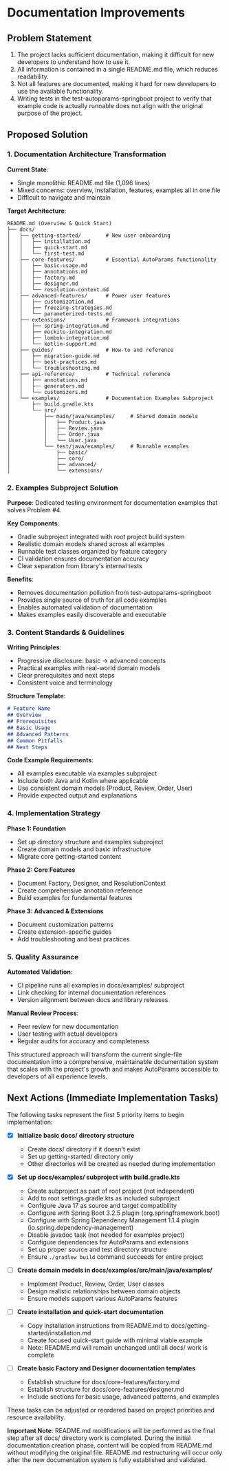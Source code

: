 # Documentation Improvements

## Problem Statement
1. The project lacks sufficient documentation, making it difficult for new developers to understand how to use it.
2. All information is contained in a single README.md file, which reduces readability.
3. Not all features are documented, making it hard for new developers to use the available functionality.
4. Writing tests in the test-autoparams-springboot project to verify that example code is actually runnable does not align with the original purpose of the project.

## Proposed Solution

### 1. Documentation Architecture Transformation

**Current State**:
- Single monolithic README.md file (1,096 lines)
- Mixed concerns: overview, installation, features, examples all in one file
- Difficult to navigate and maintain

**Target Architecture**:
```
README.md (Overview & Quick Start)
├── docs/
│   ├── getting-started/        # New user onboarding
│   │   ├── installation.md
│   │   ├── quick-start.md
│   │   └── first-test.md
│   ├── core-features/          # Essential AutoParams functionality
│   │   ├── basic-usage.md
│   │   ├── annotations.md
│   │   ├── factory.md
│   │   ├── designer.md
│   │   └── resolution-context.md
│   ├── advanced-features/      # Power user features
│   │   ├── customization.md
│   │   ├── freezing-strategies.md
│   │   └── parameterized-tests.md
│   ├── extensions/             # Framework integrations
│   │   ├── spring-integration.md
│   │   ├── mockito-integration.md
│   │   ├── lombok-integration.md
│   │   └── kotlin-support.md
│   ├── guides/                 # How-to and reference
│   │   ├── migration-guide.md
│   │   ├── best-practices.md
│   │   └── troubleshooting.md
│   ├── api-reference/          # Technical reference
│   │   ├── annotations.md
│   │   ├── generators.md
│   │   └── customizers.md
│   └── examples/               # Documentation Examples Subproject
│       ├── build.gradle.kts
│       └── src/
│           ├── main/java/examples/     # Shared domain models
│           │   ├── Product.java
│           │   ├── Review.java
│           │   ├── Order.java
│           │   └── User.java
│           └── test/java/examples/     # Runnable examples
│               ├── basic/
│               ├── core/
│               ├── advanced/
│               └── extensions/
```

### 2. Examples Subproject Solution

**Purpose**: Dedicated testing environment for documentation examples that solves Problem #4.

**Key Components**:
- Gradle subproject integrated with root project build system
- Realistic domain models shared across all examples
- Runnable test classes organized by feature category
- CI validation ensures documentation accuracy
- Clear separation from library's internal tests

**Benefits**:
- Removes documentation pollution from test-autoparams-springboot
- Provides single source of truth for all code examples
- Enables automated validation of documentation
- Makes examples easily discoverable and executable

### 3. Content Standards & Guidelines

**Writing Principles**:
- Progressive disclosure: basic → advanced concepts
- Practical examples with real-world domain models
- Clear prerequisites and next steps
- Consistent voice and terminology

**Structure Template**:
```markdown
# Feature Name
## Overview
## Prerequisites
## Basic Usage
## Advanced Patterns
## Common Pitfalls
## Next Steps
```

**Code Example Requirements**:
- All examples executable via examples subproject
- Include both Java and Kotlin where applicable
- Use consistent domain models (Product, Review, Order, User)
- Provide expected output and explanations

### 4. Implementation Strategy

**Phase 1: Foundation**
- Set up directory structure and examples subproject
- Create domain models and basic infrastructure
- Migrate core getting-started content

**Phase 2: Core Features**
- Document Factory, Designer, and ResolutionContext
- Create comprehensive annotation reference
- Build examples for fundamental features

**Phase 3: Advanced & Extensions**
- Document customization patterns
- Create extension-specific guides
- Add troubleshooting and best practices

### 5. Quality Assurance

**Automated Validation**:
- CI pipeline runs all examples in docs/examples/ subproject
- Link checking for internal documentation references
- Version alignment between docs and library releases

**Manual Review Process**:
- Peer review for new documentation
- User testing with actual developers
- Regular audits for accuracy and completeness

This structured approach will transform the current single-file documentation into a comprehensive, maintainable documentation system that scales with the project's growth and makes AutoParams accessible to developers of all experience levels.

## Next Actions (Immediate Implementation Tasks)

The following tasks represent the first 5 priority items to begin implementation:

- [x] **Initialize basic docs/ directory structure**
  - Create docs/ directory if it doesn't exist
  - Set up getting-started/ directory only
  - Other directories will be created as needed during implementation

- [x] **Set up docs/examples/ subproject with build.gradle.kts**
  - Create subproject as part of root project (not independent)
  - Add to root settings.gradle.kts as included subproject
  - Configure Java 17 as source and target compatibility
  - Configure with Spring Boot 3.2.5 plugin (org.springframework.boot)
  - Configure with Spring Dependency Management 1.1.4 plugin (io.spring.dependency-management)
  - Disable javadoc task (not needed for examples project)
  - Configure dependencies for AutoParams and extensions
  - Set up proper source and test directory structure
  - Ensure `./gradlew build` command succeeds for entire project

- [ ] **Create domain models in docs/examples/src/main/java/examples/**
  - Implement Product, Review, Order, User classes
  - Design realistic relationships between domain objects
  - Ensure models support various AutoParams features

- [ ] **Create installation and quick-start documentation**
  - Copy installation instructions from README.md to docs/getting-started/installation.md
  - Create focused quick-start guide with minimal viable example
  - Note: README.md will remain unchanged until all docs/ work is complete

- [ ] **Create basic Factory and Designer documentation templates**
  - Establish structure for docs/core-features/factory.md
  - Establish structure for docs/core-features/designer.md
  - Include sections for basic usage, advanced patterns, and examples

These tasks can be adjusted or reordered based on project priorities and resource availability.

**Important Note**: README.md modifications will be performed as the final step after all docs/ directory work is completed. During the initial documentation creation phase, content will be copied from README.md without modifying the original file. README.md restructuring will occur only after the new documentation system is fully established and validated.

